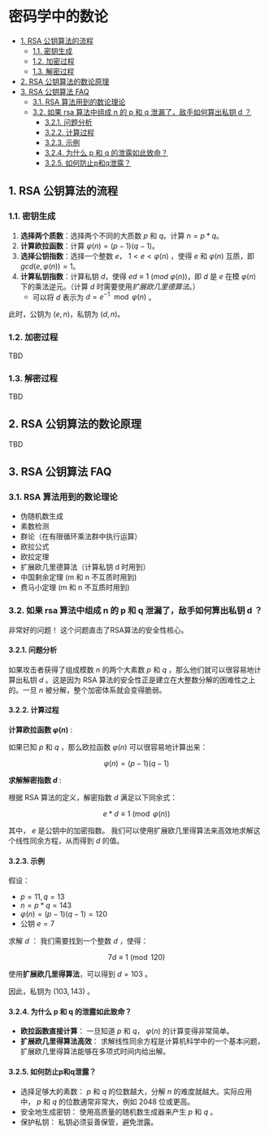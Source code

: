 # 密码学中的数论<!-- omit in toc -->

- [1. RSA 公钥算法的流程](#1-rsa-公钥算法的流程)
  - [1.1. 密钥生成](#11-密钥生成)
  - [1.2. 加密过程](#12-加密过程)
  - [1.3. 解密过程](#13-解密过程)
- [2. RSA 公钥算法的数论原理](#2-rsa-公钥算法的数论原理)
- [3. RSA 公钥算法 FAQ](#3-rsa-公钥算法-faq)
  - [3.1. RSA 算法用到的数论理论](#31-rsa-算法用到的数论理论)
  - [3.2. 如果 rsa 算法中组成 n 的 p 和 q 泄漏了，敌手如何算出私钥 d ？](#32-如果-rsa-算法中组成-n-的-p-和-q-泄漏了敌手如何算出私钥-d-)
    - [3.2.1. 问题分析](#321-问题分析)
    - [3.2.2. 计算过程](#322-计算过程)
    - [3.2.3. 示例](#323-示例)
    - [3.2.4. 为什么 p 和 q 的泄露如此致命？](#324-为什么-p-和-q-的泄露如此致命)
    - [3.2.5. 如何防止p和q泄露？](#325-如何防止p和q泄露)

## 1. RSA 公钥算法的流程

### 1.1. 密钥生成

1. **选择两个质数**：选择两个不同的大质数 $p$ 和 $q$。计算 $n = p \ast q$。
2. **计算欧拉函数**：计算 ${\varphi(n)} = (p - 1)(q - 1)$。
3. **选择公钥指数**：选择一个整数 $e$， $1 < e < {\varphi(n)}$ ，使得 $e$ 和 ${\varphi(n)}$ 互质，即 $gcd(e, {\varphi(n)}) = 1$。
4. **计算私钥指数**：计算私钥 $d$，使得 $ed \equiv 1\ (mod\ {\varphi(n)})$，即 $d$ 是 $e$ 在模 ${\varphi(n)}$ 下的乘法逆元。（计算 $d$ 时需要使用*扩展欧几里德算法*。）
    - 可以将 $d$ 表示为 $d = e^{-1} \mod \varphi(n)$ 。

此时，公钥为 $(e, n)$，私钥为 $(d, n)$。

### 1.2. 加密过程

TBD

### 1.3. 解密过程

TBD

## 2. RSA 公钥算法的数论原理

TBD

## 3. RSA 公钥算法 FAQ

### 3.1. RSA 算法用到的数论理论

- 伪随机数生成
- 素数检测
- 群论（在有限循环乘法群中执行运算）
- 欧拉公式
- 欧拉定理
- 扩展欧几里德算法（计算私钥 d 时用到）
- 中国剩余定理 (m 和 n 不互质时用到)
- 费马小定理 (m 和 n 不互质时用到)

### 3.2. 如果 rsa 算法中组成 n 的 p 和 q 泄漏了，敌手如何算出私钥 d ？

非常好的问题！ 这个问题直击了RSA算法的安全性核心。

#### 3.2.1. 问题分析

如果攻击者获得了组成模数 $n$ 的两个大素数 $p$ 和 $q$ ，那么他们就可以很容易地计算出私钥 $d$ 。这是因为 RSA 算法的安全性正是建立在大整数分解的困难性之上的。一旦 $n$ 被分解，整个加密体系就会变得脆弱。

#### 3.2.2. 计算过程

**计算欧拉函数 $\varphi(n)$** :

如果已知 $p$ 和 $q$ ，那么欧拉函数 $\varphi(n)$ 可以很容易地计算出来：

$$
\varphi(n) = (p-1)(q-1)
$$

**求解解密指数 $d$** :

根据 RSA 算法的定义，解密指数 $d$ 满足以下同余式：

$$
e \ast d \equiv 1 \pmod{\varphi(n)}
$$

其中， $e$ 是公钥中的加密指数。
我们可以使用扩展欧几里得算法来高效地求解这个线性同余方程，从而得到 $d$ 的值。

#### 3.2.3. 示例

假设：

- $p = 11, q = 13$
- $n = p * q = 143$
- ${\varphi(n)} = (p-1)(q-1) = 120$
- 公钥 $e = 7$

求解 $d$ ：
我们需要找到一个整数 $d$ ，使得：

$$
7d \equiv 1 \pmod{120}
$$

使用**扩展欧几里得算法**，可以得到 $d = 103$ 。

因此，私钥为 $(103, 143)$ 。

#### 3.2.4. 为什么 p 和 q 的泄露如此致命？

- **欧拉函数直接计算**： 一旦知道 $p$ 和 $q$， ${\varphi(n)}$ 的计算变得非常简单。
- **扩展欧几里得算法高效**： 求解线性同余方程是计算机科学中的一个基本问题，扩展欧几里得算法能够在多项式时间内给出解。

#### 3.2.5. 如何防止p和q泄露？

- 选择足够大的素数： $p$ 和 $q$ 的位数越大，分解 $n$ 的难度就越大。实际应用中， $p$ 和 $q$ 的位数通常非常大，例如 $2048$ 位或更高。
- 安全地生成密钥： 使用高质量的随机数生成器来产生 $p$ 和 $q$ 。
- 保护私钥： 私钥必须妥善保管，避免泄露。
